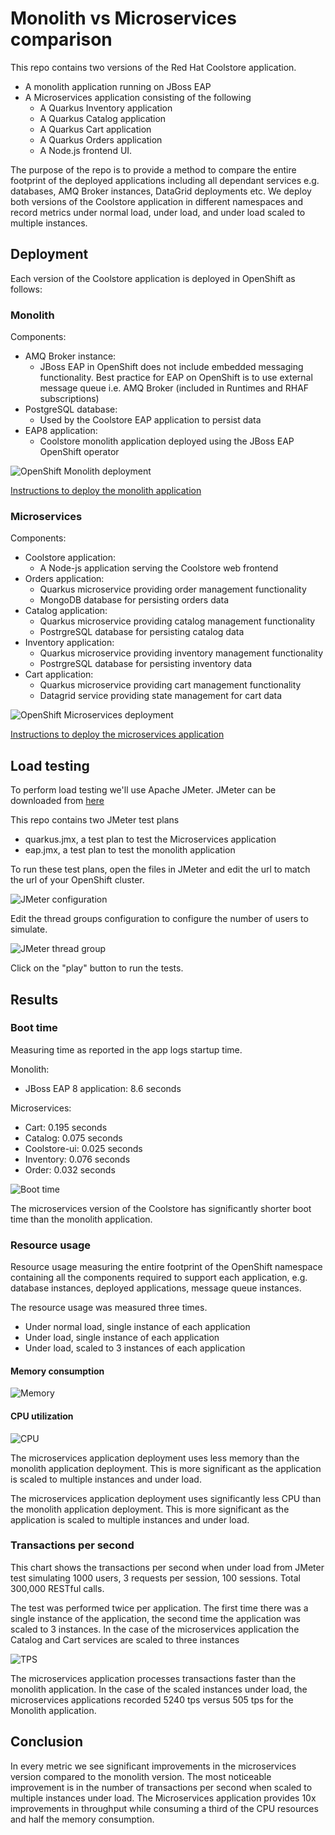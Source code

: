# Monolith vs Microservices comparison

This repo contains two versions of the Red Hat Coolstore application. 

* A monolith application running on JBoss EAP
* A Microservices application consisting of the following
    * A Quarkus Inventory application
    * A Quarkus Catalog application
    * A Quarkus Cart application
    * A Quarkus Orders application
    * A Node.js frontend UI.

The purpose of the repo is to provide a method to compare the entire footprint of the deployed applications including all dependant services e.g. databases, AMQ Broker instances, DataGrid deployments etc.  We deploy both versions of the Coolstore application in different namespaces and record metrics under normal load, under load, and under load scaled to multiple instances.

## Deployment

Each version of the Coolstore application is deployed in OpenShift as follows:

### Monolith

Components:
* AMQ Broker instance:
    * JBoss EAP in OpenShift does not include embedded messaging functionality.  Best practice for EAP on OpenShift is to use external message queue i.e. AMQ Broker (included in Runtimes and RHAF subscriptions)
* PostgreSQL database:
    * Used by the Coolstore EAP application to persist data
* EAP8 application:
    * Coolstore monolith application deployed using the JBoss EAP OpenShift operator


![OpenShift Monolith deployment](./assets/images/monolith.png "OpenShift Monolith deployment")

[Instructions to deploy the monolith application](./monolith.md 'Monolith deployment')

### Microservices

Components:
* Coolstore application:
    * A Node-js application serving the Coolstore web frontend
* Orders application:
    * Quarkus microservice providing order management functionality
    * MongoDB database for persisting orders data
* Catalog application:
    * Quarkus microservice providing catalog management functionality
    * PostrgreSQL database for persisting catalog data
* Inventory application:
    * Quarkus microservice providing inventory management functionality
    * PostrgreSQL database for persisting inventory data
* Cart application:
    * Quarkus microservice providing cart management functionality
    * Datagrid service providing state management for cart data

![OpenShift Microservices deployment](./assets/images/microservices.png "OpenShift Microservices deployment")

[Instructions to deploy the microservices application](./microservices.md 'Microservices deployment')

## Load testing

To perform load testing we'll use Apache JMeter. JMeter can be downloaded from [here](https://jmeter.apache.org/download_jmeter.cgi)

This repo contains two JMeter test plans

* quarkus.jmx, a test plan to test the Microservices application
* eap.jmx, a test plan to test the monolith application

To run these test plans, open the files in JMeter and edit the url to match the url of your OpenShift cluster.

![JMeter configuration](./assets/images/JMeter.png "JMeter configuration")

Edit the thread groups configuration to configure the number of users to simulate.

![JMeter thread group](./assets/images/thread-group.png "JMeter thread group")

Click on the "play" button to run the tests.

## Results

### Boot time	
Measuring time as reported in the app logs startup time.

Monolith:
* JBoss EAP 8 application: 8.6 seconds

Microservices:
* Cart: 0.195 seconds
* Catalog: 0.075 seconds
* Coolstore-ui: 0.025 seconds
* Inventory: 0.076 seconds
* Order: 0.032 seconds

![Boot time](./assets/images/boot-time.png "Boot time")


The microservices version of the Coolstore has significantly shorter boot time than the monolith application.

### Resource usage

Resource usage measuring the entire footprint of the OpenShift namespace containing all the components required to support each application, e.g. database instances, deployed applications, message queue instances.

The resource usage was measured three times. 
* Under normal load, single instance of each application
* Under load, single instance of each application
* Under load, scaled to 3 instances of each application


#### Memory consumption

![Memory](./assets/images/memory.png "Memory")

#### CPU utilization

![CPU](./assets/images/cpu.png "CPU")


The microservices application deployment uses less memory than the monolith application deployment.  This is more significant as the application is scaled to multiple instances and under load.

The microservices application deployment uses significantly less CPU than the monolith application deployment.  This is more significant as the application is scaled to multiple instances and under load.

### Transactions per second

This chart shows the transactions per second when under load from JMeter test simulating 1000 users, 3 requests per session, 100 sessions.  Total 300,000 RESTful calls.

The test was performed twice per application. The first time there was a single instance of the application, the second time the application was scaled to 3 instances.  In the case of the microservices application the Catalog and Cart services are scaled to three instances

![TPS](./assets/images/tps.png "TPS")


The microservices application processes transactions faster than the monolith application.  In the case of the scaled instances under load, the microservices applications recorded 5240 tps versus 505 tps for the Monolith application.

## Conclusion

In every metric we see significant improvements in the microservices version compared to the monolith version.  The most noticeable improvement is in the number of transactions per second when scaled to multiple instances under load.  The Microservices application provides 10x improvements in throughput while consuming a third of the CPU resources and half the memory consumption.